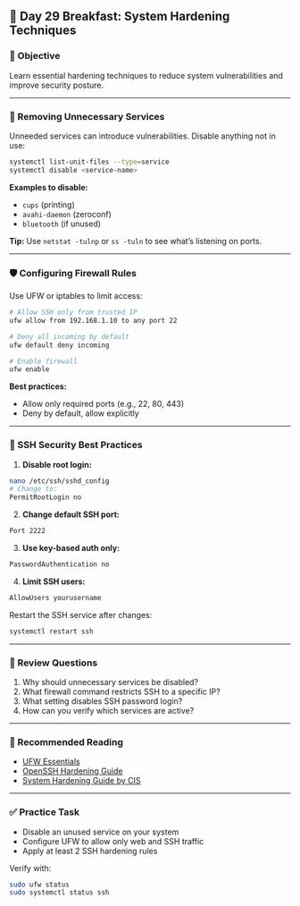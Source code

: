 ## 🍳 Day 29 Breakfast: System Hardening Techniques

### 🌟 Objective

Learn essential hardening techniques to reduce system vulnerabilities and improve security posture.

---

### 🔌 Removing Unnecessary Services

Unneeded services can introduce vulnerabilities. Disable anything not in use:

```bash
systemctl list-unit-files --type=service
systemctl disable <service-name>
```

**Examples to disable:**

* `cups` (printing)
* `avahi-daemon` (zeroconf)
* `bluetooth` (if unused)

**Tip:** Use `netstat -tulnp` or `ss -tuln` to see what’s listening on ports.

---

### 🛡️ Configuring Firewall Rules

Use UFW or iptables to limit access:

```bash
# Allow SSH only from trusted IP
ufw allow from 192.168.1.10 to any port 22

# Deny all incoming by default
ufw default deny incoming

# Enable firewall
ufw enable
```

**Best practices:**

* Allow only required ports (e.g., 22, 80, 443)
* Deny by default, allow explicitly

---

### 🔐 SSH Security Best Practices

1. **Disable root login:**

```bash
nano /etc/ssh/sshd_config
# Change to:
PermitRootLogin no
```

2. **Change default SSH port:**

```bash
Port 2222
```

3. **Use key-based auth only:**

```bash
PasswordAuthentication no
```

4. **Limit SSH users:**

```bash
AllowUsers yourusername
```

Restart the SSH service after changes:

```bash
systemctl restart ssh
```

---

### 🧠 Review Questions

1. Why should unnecessary services be disabled?
2. What firewall command restricts SSH to a specific IP?
3. What setting disables SSH password login?
4. How can you verify which services are active?

---

### 📓 Recommended Reading

* [UFW Essentials](https://help.ubuntu.com/community/UFW)
* [OpenSSH Hardening Guide](https://www.ssh.com/academy/ssh/security-best-practices)
* [System Hardening Guide by CIS](https://www.cisecurity.org/cis-benchmarks)

---

### ✅ Practice Task

* Disable an unused service on your system
* Configure UFW to allow only web and SSH traffic
* Apply at least 2 SSH hardening rules

Verify with:

```bash
sudo ufw status
sudo systemctl status ssh
```
